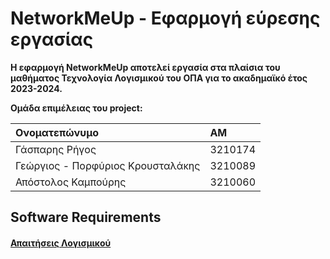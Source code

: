 # NetworkMeUp - Εφαρμογή εύρεσης εργασίας

<b>Η εφαρμογή NetworkMeUp αποτελεί εργασία στα πλαίσια του μαθήματος Τεχνολογία Λογισμικού του ΟΠΑ για το ακαδημαϊκό έτος 2023-2024.

Ομάδα επιμέλειας του project: </b>

|Ονοματεπώνυμο|ΑΜ|
|:-----------|:-----------|
|Γάσπαρης Ρήγος|3210174|
|Γεώργιος - Πορφύριος Κρουσταλάκης|3210089|
|Απόστολος Καμπούρης|3210060|

## Software Requirements
#### [Απαιτήσεις Λογισμικού](docs/markdown/software-requirements.md)